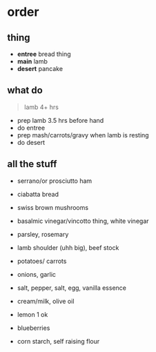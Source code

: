 # order

## thing

- **entree** bread thing
- **main** lamb
- **desert** pancake

## what do 

> lamb 4+ hrs

- prep lamb 3.5 hrs before hand
- do entree
- prep mash/carrots/gravy when lamb is resting
- do desert


## all the stuff

- serrano/or prosciutto ham
- ciabatta bread
- swiss brown mushrooms
- basalmic vinegar/vincotto thing, white vinegar
- parsley, rosemary

- lamb shoulder (uhh big), beef stock
- potatoes/ carrots
- onions, garlic
- salt, pepper, salt, egg, vanilla essence
- cream/milk, olive oil
- lemon 1 ok
- blueberries
- corn starch, self raising flour